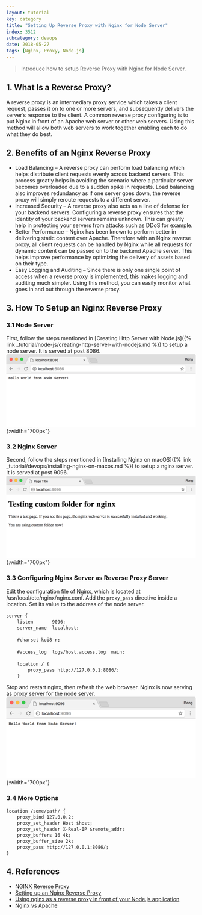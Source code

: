 ```yaml
---
layout: tutorial
key: category
title: "Setting Up Reverse Proxy with Nginx for Node Server"
index: 3512
subcategory: devops
date: 2018-05-27
tags: [Nginx, Proxy, Node.js]
---
```


> Introduce how to setup Reverse Proxy with Nginx for Node Server.

## 1. What Is a Reverse Proxy?
A reverse proxy is an intermediary proxy service which takes a client request, passes it on to one or more servers, and subsequently delivers the server’s response to the client. A common reverse proxy configuring is to put Nginx in front of an Apache web server or other web servers. Using this method will allow both web servers to work together enabling each to do what they do best.

## 2. Benefits of an Nginx Reverse Proxy
* Load Balancing – A reverse proxy can perform load balancing which helps distribute client requests evenly across backend servers. This process greatly helps in avoiding the scenario where a particular server becomes overloaded due to a sudden spike in requests. Load balancing also improves redundancy as if one server goes down, the reverse proxy will simply reroute requests to a different server.
* Increased Security – A reverse proxy also acts as a line of defense for your backend servers. Configuring a reverse proxy ensures that the identity of your backend servers remains unknown. This can greatly help in protecting your servers from attacks such as DDoS for example.
* Better Performance – Nginx has been known to perform better in delivering static content over Apache. Therefore with an Nginx reverse proxy, all client requests can be handled by Nginx while all requests for dynamic content can be passed on to the backend Apache server. This helps improve performance by optimizing the delivery of assets based on their type.
* Easy Logging and Auditing – Since there is only one single point of access when a reverse proxy is implemented, this makes logging and auditing much simpler. Using this method, you can easily monitor what goes in and out through the reverse proxy.

## 3. How To Setup an Nginx Reverse Proxy
### 3.1 Node Server
First, follow the steps mentioned in [Creating Http Server with Node.js]({% link _tutorial/node-js/creating-http-server-with-nodejs.md %}) to setup a node server. It is served at post 8086.
![image](/assets/images/devops/3512/nodeserver.png){:width="700px"}  
### 3.2 Nginx Server
Second, follow the steps mentioned in [Installing Nginx on macOS]({% link _tutorial/devops/installing-nginx-on-macos.md %}) to setup a nginx server. It is served at post 9096.
![image](/assets/images/devops/3512/nginxserver.png){:width="700px"}  
### 3.3 Configuring Nginx Server as Reverse Proxy Server
Edit the configuration file of Nginx, which is located at /usr/local/etc/nginx/nginx.conf. Add the `proxy_pass` directive inside a location. Set its value to the address of the node server.
```raw
server {
    listen       9096;
    server_name  localhost;

    #charset koi8-r;

    #access_log  logs/host.access.log  main;

    location / {
        proxy_pass http://127.0.0.1:8086/;
    }
```
Stop and restart nginx, then refresh the web browser. Nginx is now serving as proxy server for the node server.
![image](/assets/images/devops/3512/proxy.png){:width="700px"}  
### 3.4 More Options
```raw
location /some/path/ {
    proxy_bind 127.0.0.2;
    proxy_set_header Host $host;
    proxy_set_header X-Real-IP $remote_addr;
    proxy_buffers 16 4k;
    proxy_buffer_size 2k;
    proxy_pass http://127.0.0.1:8086/;
}
```

## 4. References
* [NGINX Reverse Proxy](https://docs.nginx.com/nginx/admin-guide/web-server/reverse-proxy/)
* [Setting up an Nginx Reverse Proxy](https://www.keycdn.com/support/nginx-reverse-proxy/)
* [Using nginx as a reverse proxy in front of your Node.js application](http://www.nikola-breznjak.com/blog/javascript/nodejs/using-nginx-as-a-reverse-proxy-in-front-of-your-node-js-application/)
* [Nginx vs Apache](https://www.keycdn.com/support/nginx-vs-apache/)
